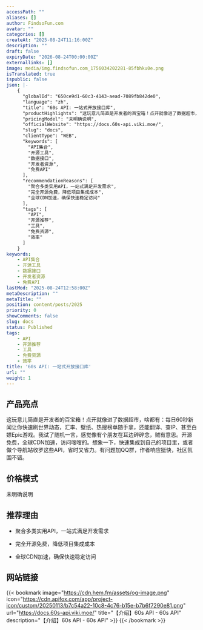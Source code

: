 ```yaml
---
accessPath: ""
aliases: []
author: FindsoFun.com
avatar: ""
categories: []
createAt: "2025-08-24T11:16:00Z"
description: ""
draft: false
expiryDate: "2026-08-24T00:00:00Z"
externallinks: []
image: media/img.findsofun.com_1756034202281-85fbhku0e.png
isTranslated: true
ispublic: false
json: |-
    {
      "globalId": "650ce9d1-60c3-4143-aead-7089fb842de0",
      "language": "zh",
      "title": "60s API: 一站式开放接口库",
      "productHighlights": "这玩意儿简直是开发者的百宝箱！点开就像进了数据超市，啥都有：每日60秒新闻让你快速刷世界动态，汇率、壁纸、热搜榜单随手拿，还能翻译、查IP、甚至白嫖Epic游戏。我试了随机一言，感觉像有个朋友在耳边碎碎念，贼有意思。开源免费，全球CDN加速，访问嗖嗖的。想象一下，快速集成到自己的项目里，或者做个导航站收罗这些API，省时又省力。有问题加QQ群，作者响应挺快，社区氛围不错。",
      "pricingModel": "未明确说明",
      "officialWebsite": "https://docs.60s-api.viki.moe/",
      "slug": "docs",
      "clientType": "WEB",
      "keywords": [
        "API集合",
        "开源工具",
        "数据接口",
        "开发者资源",
        "免费API"
      ],
      "recommendationReasons": [
        "聚合多类实用API，一站式满足开发需求",
        "完全开源免费，降低项目集成成本",
        "全球CDN加速，确保快速稳定访问"
      ],
      "tags": [
        "API",
        "开源推荐",
        "工具",
        "免费资源",
        "效率"
      ]
    }
keywords:
    - API集合
    - 开源工具
    - 数据接口
    - 开发者资源
    - 免费API
lastMod: "2025-08-24T12:58:00Z"
metaDescription: ""
metaTitle: ""
position: content/posts/2025
priority: 0
showComments: false
slug: docs
status: Published
tags:
    - API
    - 开源推荐
    - 工具
    - 免费资源
    - 效率
title: '60s API: 一站式开放接口库'
url: ""
weight: 1
---
```

## 产品亮点
这玩意儿简直是开发者的百宝箱！点开就像进了数据超市，啥都有：每日60秒新闻让你快速刷世界动态，汇率、壁纸、热搜榜单随手拿，还能翻译、查IP、甚至白嫖Epic游戏。我试了随机一言，感觉像有个朋友在耳边碎碎念，贼有意思。开源免费，全球CDN加速，访问嗖嗖的。想象一下，快速集成到自己的项目里，或者做个导航站收罗这些API，省时又省力。有问题加QQ群，作者响应挺快，社区氛围不错。

## 价格模式
<!--more-->未明确说明

## 推荐理由
- 聚合多类实用API，一站式满足开发需求

- 完全开源免费，降低项目集成成本

- 全球CDN加速，确保快速稳定访问

## 网站链接
{{< bookmark image="https://cdn.hem.fm/assets/og-image.png" icon="https://cdn.apifox.com/app/project-icon/custom/20250113/b7c54a22-10c8-4c76-b15e-b7b6f7290e81.png" url="https://docs.60s-api.viki.moe/" title="【介绍】60s API - 60s API" description="【介绍】60s API - 60s API" >}}
{{< /bookmark >}}

